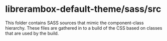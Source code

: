 # librerambox-default-theme/sass/src

This folder contains SASS sources that mimic the component-class hierarchy.
These files are gathered in to a build of the CSS based on classes that are used by the build.
